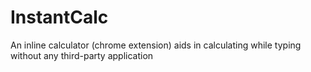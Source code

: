 # InstantCalc
An inline calculator (chrome extension) aids in calculating while typing without any third-party application
